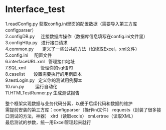 # Interface_test
1.readConfig.py      获取config.ini里面的配置数据（需要导入第三方库configparser）<br>
2.configDB.py        连接数据库操作（数据库信息填写在config.ini文件里） <br>
3.configHttp.py      进行接口请求<br>
4.common.py          定义了一些公共的方法（如读取Excel，xml文件） <br>
5.config.ini         配置文件 <br>
6.interfaceURL.xml   管理接口地址 <br>
7.SQL.xml            管理你的sql语句 <br>
8.caselist           设置需要执行的用例脚本 <br>
9.testLogin.py       定义你的测试用例脚本 <br>
10.run.py             运行自动化 <br>
11.HTMLTestRunner.py 生成测试报告 <br>

整个框架实现数据与业务代码分离，以便于后续代码和数据的维护 <br>
需提前安装的第三方库：configparser（操作ini文件）  requests（封装了很多接口测试的方法，神器） xlrd（读取excle）  xml.ertree（读取XML）<br>
最后测试的参数，统一用Excel管理起来就行
